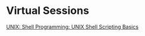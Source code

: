 # Virtual Sessions

[UNIX: Shell Programming: UNIX Shell Scripting Basics](https://mylearning.accenture.com/myl-ui/learner/activityDetails?referrer=search&activityID=1292334&source=myLearning&refresh=1707.73036483447)

